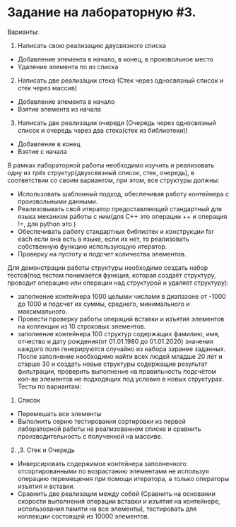 Задание на лабораторную #3.
============

Варианты:
1. Написать свою реализацию двусвязного списка
- Добавление элемента в начало, в конец, в произвольное место
- Удаление элемента по из списка

2. Написать две реализации стека (Стек через односвязный список и стек через массив)
- Добавление элемента в начало
- Взятие элемента из начала

3. Написать две реализации очереди (Очередь через односвязный список и очередь через два стека(стек из библиотеки)) 
- Добавление в конец
- Взятие с начала

В рамках лабораторной работы необходимо изучить и реализовать одну из трёх структур(двухсвязный список, стек, очередь), в соответствии со своим вариантом, при этом, все структуры должны:  
- Использовать шаблонный подход, обеспечивая работу контейнера с произвольными данными.
- Реализовывать свой итератор предоставляющий стандартный для языка механизм работы с ним(для С++ это операции ++ и операция !=, для python это )
- Обеспечивать работу стандартных  библиотек и конструкции for each если она есть в языке, если их нет, то реализовать собственную функцию использующую итератор.
- Проверку на пустоту и подсчет количества элементов.

Для демонстрации работы структуры необходимо создать набор тестов(под тестом понимается функция, которая создаёт структуру, проводит операцию или операции над структурой и удаляет структуру):
- заполнение контейнера 1000 целыми числами в диапазоне от -1000 до 1000 и подсчет их суммы, среднего, минимального и максимального.
- Провести проверку работы операций вставки и изъятия элементов на коллекции из 10 строковых элементов.
- заполнение контейнера 100 структур содержащих фамилию, имя, отчество и дату рождения(от 01.01.1980 до 01.01.2020) значения каждого поля генерируются случайно из набора заранее заданных. После заполнение необходимо найти всех людей младше 20 лет и старше 30 и создать новые структуры содержащие результат фильтрации, проверить выполнение на правильность подсчётом кол-ва элементов не подходящих под условие в новых структурах.
Тесты по вариантам:
1. Список
- Перемешать все элементы
- Выполнить серию тестирования сортировки из первой лабораторной работы на реализованном списке и сравнить производительность с полученной на массиве.

2. ,3. Стек и Очередь
- Инверсировать содержимое контейнера заполненного отсортированными по возрастанию элементами не используя операцию перемещения при помощи итератора, а только операторы изъятия и вставки. 
- Сравнить две реализации между собой (Сравнить на основании скорости выполнения операции вставки и изъятия на контейнере, использования памяти на все элементы), тестировать для коллекции состоящей из 10000 элементов.
